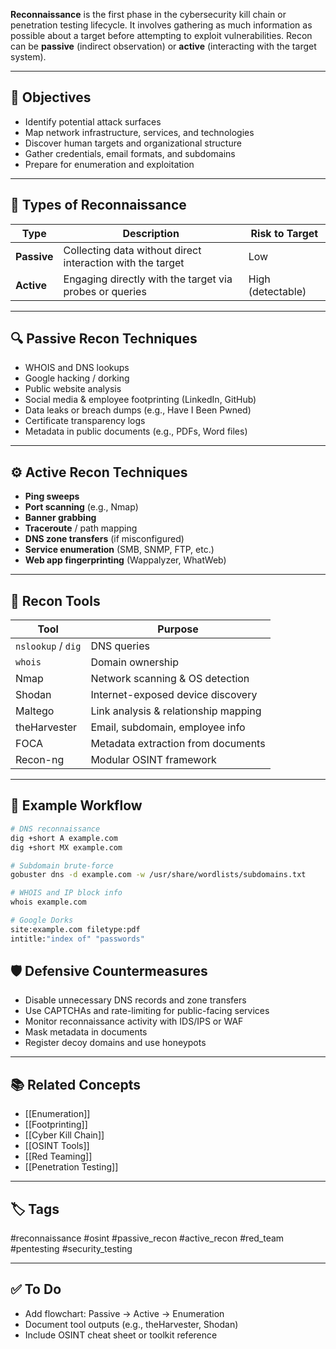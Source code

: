 **Reconnaissance** is the first phase in the cybersecurity kill chain or penetration testing lifecycle. It involves gathering as much information as possible about a target before attempting to exploit vulnerabilities. Recon can be **passive** (indirect observation) or **active** (interacting with the target system).

---

## 🎯 Objectives

- Identify potential attack surfaces  
- Map network infrastructure, services, and technologies  
- Discover human targets and organizational structure  
- Gather credentials, email formats, and subdomains  
- Prepare for enumeration and exploitation

---

## 🧰 Types of Reconnaissance

| Type        | Description                                                    | Risk to Target  |
|-------------|----------------------------------------------------------------|-----------------|
| **Passive** | Collecting data without direct interaction with the target     | Low             |
| **Active**  | Engaging directly with the target via probes or queries        | High (detectable) |

---

## 🔍 Passive Recon Techniques

- WHOIS and DNS lookups  
- Google hacking / dorking  
- Public website analysis  
- Social media & employee footprinting (LinkedIn, GitHub)  
- Data leaks or breach dumps (e.g., Have I Been Pwned)  
- Certificate transparency logs  
- Metadata in public documents (e.g., PDFs, Word files)

---

## ⚙️ Active Recon Techniques

- **Ping sweeps**  
- **Port scanning** (e.g., Nmap)  
- **Banner grabbing**  
- **Traceroute** / path mapping  
- **DNS zone transfers** (if misconfigured)  
- **Service enumeration** (SMB, SNMP, FTP, etc.)  
- **Web app fingerprinting** (Wappalyzer, WhatWeb)

---

## 🧪 Recon Tools

| Tool        | Purpose                           |
|-------------|-----------------------------------|
| `nslookup` / `dig` | DNS queries               |
| `whois`     | Domain ownership                  |
| Nmap        | Network scanning & OS detection   |
| Shodan      | Internet-exposed device discovery |
| Maltego     | Link analysis & relationship mapping |
| theHarvester| Email, subdomain, employee info   |
| FOCA        | Metadata extraction from documents|
| Recon-ng    | Modular OSINT framework           |

---

## 🧠 Example Workflow

```bash
# DNS reconnaissance
dig +short A example.com
dig +short MX example.com

# Subdomain brute-force
gobuster dns -d example.com -w /usr/share/wordlists/subdomains.txt

# WHOIS and IP block info
whois example.com

# Google Dorks
site:example.com filetype:pdf
intitle:"index of" "passwords"
```

## 🛡️ Defensive Countermeasures

- Disable unnecessary DNS records and zone transfers
- Use CAPTCHAs and rate-limiting for public-facing services
- Monitor reconnaissance activity with IDS/IPS or WAF
- Mask metadata in documents
- Register decoy domains and use honeypots

---

## 📚 Related Concepts

- [[Enumeration]]
- [[Footprinting]]
- [[Cyber Kill Chain]]
- [[OSINT Tools]]
- [[Red Teaming]]
- [[Penetration Testing]]

---

## 🏷 Tags

#reconnaissance #osint #passive_recon #active_recon #red_team #pentesting #security_testing

---

## ✅ To Do

-  Add flowchart: Passive → Active → Enumeration
-  Document tool outputs (e.g., theHarvester, Shodan)
-  Include OSINT cheat sheet or toolkit reference